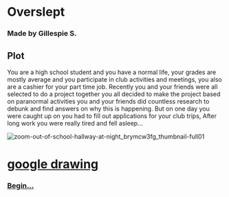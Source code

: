 # Overslept
### Made by Gillespie S.


## Plot

You are a high school student and you have a normal life, your grades are mostly average and you participate in club activities and meetings, you also are a cashier for your part time job. Recently you and your friends were
all selected to do a project together you all decided to make the project based on paranormal activities you and your friends did countless research to debunk and find answers on why this is happening. But on one day you were
caught up on you had to fill out applications for your club trips, After long work you were really tired and fell asleep...

![zoom-out-of-school-hallway-at-night_brymcw3fg_thumbnail-full01](https://user-images.githubusercontent.com/32097866/48240681-58631980-e3dc-11e8-8caa-b05cece19303.png)


# [google drawing](https://docs.google.com/drawings/d/1eMPE_B7dB32Rbb3Cg-5-LoF8s9Ya6HrD_XUp2dmHUkc/)
### [Begin...](story.md)



